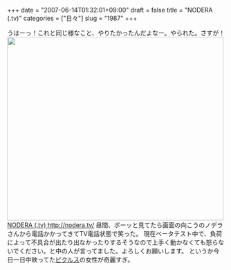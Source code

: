 +++
date = "2007-06-14T01:32:01+09:00"
draft = false
title = "NODERA (.tv)"
categories = ["日々"]
slug = "1987"
+++

うはーっ！これと同じ様なこと、やりたかったんだよなー。やられた。さすが！
<img src="http://ieiriblog.img.jugem.jp/20070614_323437.jpg" width="500" height="424" alt="" class="pict" />
<a href="http://nodera.tv" target="_blank">NODERA (.tv)
http://nodera.tv/</a>
昼間、ボーッと見てたら画面の向こうのノデラさんから電話かかってきてTV電話状態で笑った。
現在ベータテスト中で、負荷によって不具合が出たり出なかったりするそうなので上手く動かなくても怒らないでください。と中の人が言ってました。よろしくお願いします。
というか今日一日中映ってた<a href="http://www.pickles.tv/" target="_blank">ピクルス</a>の女性が奇麗すぎ。
